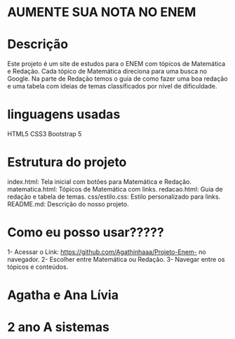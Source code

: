 # AUMENTE SUA NOTA NO ENEM

# Descrição
Este projeto é um site de estudos para o ENEM com tópicos de Matemática e Redação. Cada tópico de Matemática direciona para uma busca no Google. Na parte de Redação temos o guia de como fazer uma boa redação e uma tabela com ideias de temas classificados por nível de dificuldade.

# linguagens usadas
 HTML5
 CSS3
 Bootstrap 5

# Estrutura do projeto
 index.html: Tela inicial com botões para Matemática e Redação.
 matematica.html: Tópicos de Matemática com links.
 redacao.html: Guia de redação e tabela de temas.
 css/estilo.css: Estilo personalizado para links.
README.md: Descrição do nosso projeto.

# Como eu posso usar?????
1- Acessar o Link: https://github.com/Agathinhaaa/Projeto-Enem- no navegador.
2- Escolher entre Matemática ou Redação.
3- Navegar entre os tópicos e conteúdos.

# Agatha e Ana Lívia 
# 2 ano A sistemas 
